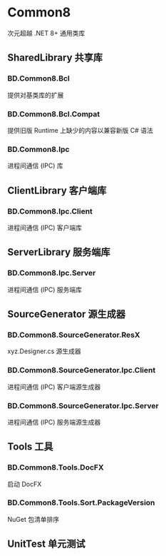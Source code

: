 # Common8
次元超越 .NET 8+ 通用类库

## SharedLibrary 共享库

### BD.Common8.Bcl
提供对基类库的扩展

### BD.Common8.Bcl.Compat
提供旧版 Runtime 上缺少的内容以兼容新版 C# 语法

### BD.Common8.Ipc
进程间通信 (IPC) 库

## ClientLibrary 客户端库

### BD.Common8.Ipc.Client
进程间通信 (IPC) 客户端库

## ServerLibrary 服务端库

### BD.Common8.Ipc.Server
进程间通信 (IPC) 服务端库

## SourceGenerator 源生成器

### BD.Common8.SourceGenerator.ResX
xyz.Designer.cs 源生成器

### BD.Common8.SourceGenerator.Ipc.Client
进程间通信 (IPC) 客户端源生成器

### BD.Common8.SourceGenerator.Ipc.Server
进程间通信 (IPC) 服务端源生成器

## Tools 工具

### BD.Common8.Tools.DocFX
启动 DocFX

### BD.Common8.Tools.Sort.PackageVersion
NuGet 包清单排序

## UnitTest 单元测试

<!-- TODO

### BD.Common8.Primitives.ApiRsp
提供 Api 响应类型的封装库

BD.Common8.AdministrativeArea
提供行政区域数据

BD.Common8.PersonalData.BirthDate
提供个人资料（出生日期）格式

BD.Common8.PersonalData.PhoneNumber
提供个人资料（手机号码）格式

BD.Common8.ORM.EFCore
提供对对象关系映射(EFCore)的扩展

BD.Common8.UserInput.ModelValidator
提供用户输入的模型验证

BD.Common8.Primitives
提供常见枚举

BD.Common8.WebApi.Primitives.ApiResponse
提供 WebApi 响应模型类型

-->